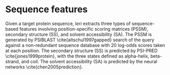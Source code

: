 # Sequence features

Given a target protein sequence, _leri_ extracts three types of sequence-based features involving position-specific scoring matrices \(PSSM\), secondary structure \(SS\), and solvent accessibility \(SA\). The PSSM is generated by PSIBLAST \cite{altschul1997gapped} search of the query against a non-redundant sequence database with 20 log-odds scores taken at each position. The secondary structure \(SS\) is predicted by PSI-PRED \cite{jones1999protein}, with the three states defined as alpha-helix, beta-strand, and coil. The solvent accessibility \(SA\) is predicted by the neural networks \cite{chen2005prediction}.





